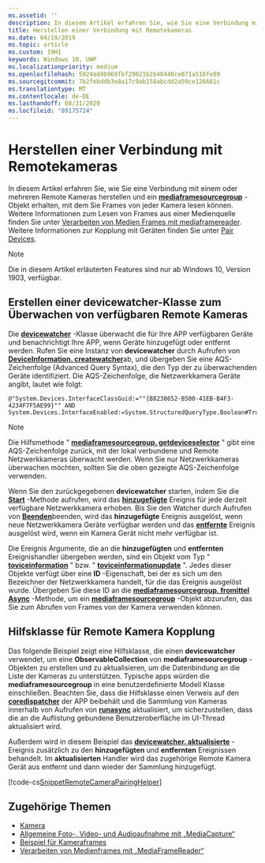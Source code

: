 ```yaml
---
ms.assetid: ''
description: In diesem Artikel erfahren Sie, wie Sie eine Verbindung mit Remote Kameras herstellen und eine mediaframesourcegroup abrufen, um Frames von den einzelnen Kameras abzurufen.
title: Herstellen einer Verbindung mit Remotekameras
ms.date: 04/19/2019
ms.topic: article
ms.custom: 19H1
keywords: Windows 10, UWP
ms.localizationpriority: medium
ms.openlocfilehash: 5924ad4b969fbf29021b2b48440ce071a516fe09
ms.sourcegitcommit: 7b2febddb3e8a17c9ab158abcdd2a59ce126661c
ms.translationtype: MT
ms.contentlocale: de-DE
ms.lasthandoff: 08/31/2020
ms.locfileid: "89175724"
---
```

# <a name="connect-to-remote-cameras"></a>Herstellen einer Verbindung mit Remotekameras

In diesem Artikel erfahren Sie, wie Sie eine Verbindung mit einem oder mehreren Remote Kameras herstellen und ein [**mediaframesourcegroup**](/uwp/api/Windows.Media.Capture.Frames.MediaFrameSourceGroup) -Objekt erhalten, mit dem Sie Frames von jeder Kamera lesen können. Weitere Informationen zum Lesen von Frames aus einer Medienquelle finden Sie unter [Verarbeiten von Medien Frames mit mediaframereader](process-media-frames-with-mediaframereader.md). Weitere Informationen zur Kopplung mit Geräten finden Sie unter [Pair Devices](../devices-sensors/pair-devices.md).

> [!NOTE] 
> Die in diesem Artikel erläuterten Features sind nur ab Windows 10, Version 1903, verfügbar.

## <a name="create-a-devicewatcher-class-to-watch-for-available-remote-cameras"></a>Erstellen einer devicewatcher-Klasse zum Überwachen von verfügbaren Remote Kameras

Die [**devicewatcher**](/uwp/api/windows.devices.enumeration.devicewatcher) -Klasse überwacht die für Ihre APP verfügbaren Geräte und benachrichtigt Ihre APP, wenn Geräte hinzugefügt oder entfernt werden. Rufen Sie eine Instanz von **devicewatcher** durch Aufrufen von [**DeviceInformation. createwatcher**](/uwp/api/windows.devices.enumeration.deviceinformation.createwatcher#Windows_Devices_Enumeration_DeviceInformation_CreateWatcher_System_String_)ab, und übergeben Sie eine AQS-Zeichenfolge (Advanced Query Syntax), die den Typ der zu überwachenden Geräte identifiziert. Die AQS-Zeichenfolge, die Netzwerkkamera Geräte angibt, lautet wie folgt:

```
@"System.Devices.InterfaceClassGuid:=""{B8238652-B500-41EB-B4F3-4234F7F5AE99}"" AND System.Devices.InterfaceEnabled:=System.StructuredQueryType.Boolean#True"
```

> [!NOTE] 
> Die Hilfsmethode " [**mediaframesourcegroup. getdeviceselector**](/uwp/api/windows.media.capture.frames.mediaframesourcegroup.getdeviceselector) " gibt eine AQS-Zeichenfolge zurück, mit der lokal verbundene und Remote Netzwerkkameras überwacht werden. Wenn Sie nur Netzwerkkameras überwachen möchten, sollten Sie die oben gezeigte AQS-Zeichenfolge verwenden.


Wenn Sie den zurückgegebenen **devicewatcher** starten, indem Sie die [**Start**](/uwp/api/windows.devices.enumeration.devicewatcher.start) -Methode aufrufen, wird das [**hinzugefügte**](/uwp/api/windows.devices.enumeration.devicewatcher.added) Ereignis für jede derzeit verfügbare Netzwerkkamera erhoben. Bis Sie den Watcher durch Aufrufen von [**Beenden**](/uwp/api/windows.devices.enumeration.devicewatcher.stop)beenden, wird das **hinzugefügte** Ereignis ausgelöst, wenn neue Netzwerkkamera Geräte verfügbar werden und das [**entfernte**](/uwp/api/windows.devices.enumeration.devicewatcher.removed) Ereignis ausgelöst wird, wenn ein Kamera Gerät nicht mehr verfügbar ist.

Die Ereignis Argumente, die an die **hinzugefügten** und **entfernten** Ereignishandler übergeben werden, sind ein Objekt vom Typ " [**toviceinformation**](/uwp/api/Windows.Devices.Enumeration.DeviceInformation) " bzw. " [**toviceinformationupdate**](/uwp/api/windows.devices.enumeration.deviceinformationupdate) ". Jedes dieser Objekte verfügt über eine **ID** -Eigenschaft, bei der es sich um den Bezeichner der Netzwerkkamera handelt, für die das Ereignis ausgelöst wurde. Übergeben Sie diese ID an die [**mediaframesourcegroup. fromittel Async**](/uwp/api/windows.media.capture.frames.mediaframesourcegroup.fromidasync) -Methode, um ein [**mediaframesourcegroup**](/uwp/api/windows.media.capture.frames.mediaframesourcegroup.fromidasync) -Objekt abzurufen, das Sie zum Abrufen von Frames von der Kamera verwenden können.

## <a name="remote-camera-pairing-helper-class"></a>Hilfsklasse für Remote Kamera Kopplung

Das folgende Beispiel zeigt eine Hilfsklasse, die einen **devicewatcher** verwendet, um eine **ObservableCollection** von **mediaframesourcegroup** -Objekten zu erstellen und zu aktualisieren, um die Datenbindung an die Liste der Kameras zu unterstützen. Typische apps würden die **mediaframesourcegroup** in eine benutzerdefinierte Modell Klasse einschließen. Beachten Sie, dass die Hilfsklasse einen Verweis auf den [**coredispatcher**](/uwp/api/Windows.UI.Core.CoreDispatcher) der APP beibehält und die Sammlung von Kameras innerhalb von Aufrufen von [**runasync**](/uwp/api/windows.ui.core.coredispatcher.runasync) aktualisiert, um sicherzustellen, dass die an die Auflistung gebundene Benutzeroberfläche im UI-Thread aktualisiert wird.

Außerdem wird in diesem Beispiel das [**devicewatcher. aktualisierte**](/uwp/api/windows.devices.enumeration.devicewatcher.updated) -Ereignis zusätzlich zu den **hinzugefügten** und **entfernten** Ereignissen behandelt. Im **aktualisierten** Handler wird das zugehörige Remote Kamera Gerät aus entfernt und dann wieder der Sammlung hinzugefügt.

[!code-cs[SnippetRemoteCameraPairingHelper](./code/Frames_Win10/Frames_Win10/RemoteCameraPairingHelper.cs#SnippetRemoteCameraPairingHelper)]


## <a name="related-topics"></a>Zugehörige Themen

* [Kamera](camera.md)
* [Allgemeine Foto-, Video- und Audioaufnahme mit „MediaCapture“](basic-photo-video-and-audio-capture-with-MediaCapture.md)
* [Beispiel für Kameraframes](https://github.com/Microsoft/Windows-universal-samples/tree/master/Samples/CameraFrames)
* [Verarbeiten von Medienframes mit „MediaFrameReader“](process-media-frames-with-mediaframereader.md)
 

 